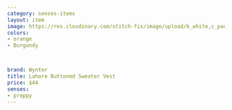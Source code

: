```yaml
---
category: senses-items
layout: item
image: https://res.cloudinary.com/stitch-fix/image/upload/b_white,c_pad,dpr_1.0,f_auto,h_150,q_auto,w_150/v1693045216/i8haza25tjanybxz1nfo.jpg
colors: 
- orange
- Burgundy



brand: Wynter
title: Lahore Buttoned Sweater Vest
price: $44
senses:
- preppy
---
```







